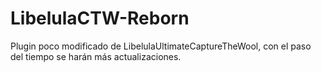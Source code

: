 # LibelulaCTW-Reborn
Plugin poco modificado de LibelulaUltimateCaptureTheWool, con el paso del tiempo se harán más actualizaciones.
